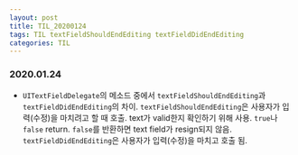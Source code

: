 ```yaml
---
layout: post
title: TIL_20200124
tags: TIL textFieldShouldEndEditing textFieldDidEndEditing
categories: TIL
---
```


### 2020.01.24
- `UITextFieldDelegate`의 메소드 중에서 `textFieldShouldEndEditing`과 `textFieldDidEndEditing`의 차이. `textFieldShouldEndEditing`은 사용자가 입력(수정)을 마치려고 할 때 호출. text가 valid한지 확인하기 위해 사용. `true`나 `false` return. `false`를 반환하면 text field가 resign되지 않음. `textFieldDidEndEditing`은 사용자가 입력(수정)을 마치고 호출 됨.

